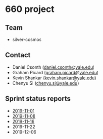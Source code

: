 # 660 project
## Team
- silver-cosmos

## Contact
- Daniel Csonth (daniel.csonth@yale.edu)
- Graham Picard (graham.picard@yale.edu)
- Kevin Shankar (kevin.shankar@yale.edu)
- Chenyu Si (chenyu.si@yale.edu)

## Sprint status reports
- [2019-11-01](2019-11-01.md)
- [2019-11-08](2019-11-08.md)
- [2019-11-16](2019-11-16.md)
- 2019-11-22
- 2019-12-06
